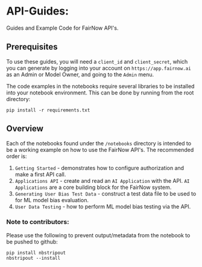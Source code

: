 # API-Guides:
Guides and Example Code for FairNow API's.

## Prerequisites 
To use these guides, you will need a `client_id` and `client_secret`, which you can generate by logging into your account on `https://app.fairnow.ai` as an Admin or Model Owner, and going to the `Admin` menu.

The code examples in the notebooks require several libraries to be installed into your notebook environment.
This can be done by running from the root directory:

```pip install -r requirements.txt```

## Overview

Each of the notebooks found under the `/notebooks` directory is intended to be a working example on how to 
use the FairNow API's.  The recommended order is:

   1.  `Getting Started` - demonstrates how to configure authorization and make a first API call.
   2.  `Applications API` - create and read an `AI Application` with the API.  `AI Applications` are a core building block for the FairNow system.
   3.  `Generating User Bias Test Data`  - construct a test data file to be used to for ML model bias evaluation.
   4.  `User Data Testing` - how to perform ML model bias testing via the API.  


### Note to contributors:
Please use the following to prevent output/metadata from the notebook to be pushed to github:

```agsl
pip install nbstripout
nbstripout --install
```
